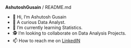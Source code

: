 **AshutoshGusain** / README.md

* 👋 Hi, I’m Ashutosh Gusain
* 👀 A curious Data Analyst.
* 🌱 I’m currently learning Statistics.
* 🕵 I’m looking to collaborate on Data Analysis Projects.
* 📫 How to reach me on [LinkedIN](www.linkedin.com/in/ashutosh-gusain-72891217b)
